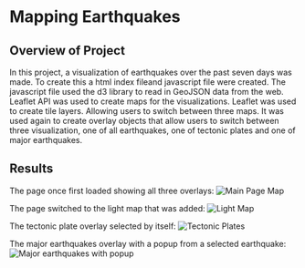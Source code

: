 # Mapping Earthquakes

## Overview of Project

In this project, a visualization of earthquakes over the past seven days was made.
To create this a html index fileand javascript file were created. The javascript file
used the d3 library to read in GeoJSON data from the web. Leaflet API was used to create
maps for the visualizations. Leaflet was used to create tile layers. Allowing users to 
switch between three maps. It was used again to create overlay objects that allow users
to switch between three visualization, one of all earthquakes, one of tectonic plates
and one of major earthquakes.



## Results

The page once first loaded showing all three overlays:
![Main Page Map](https://user-images.githubusercontent.com/103155045/189013520-077fbf25-ff2d-4122-b26f-fc384cce9974.png)

The page switched to the light map that was added:
![Light Map](https://user-images.githubusercontent.com/103155045/189013687-1cfa520b-68e6-47c6-aab0-23bbaa065ef3.png)

The tectonic plate overlay selected by itself:
![Tectonic Plates](https://user-images.githubusercontent.com/103155045/189013758-bbb7367b-33e1-44dd-94c4-e5093e12269f.png)

The major earthquakes overlay with a popup from a selected earthquake:
![Major earthquakes with popup](https://user-images.githubusercontent.com/103155045/189013870-4b8f6c53-4dbf-465f-b3cc-75b48789d99a.png)
